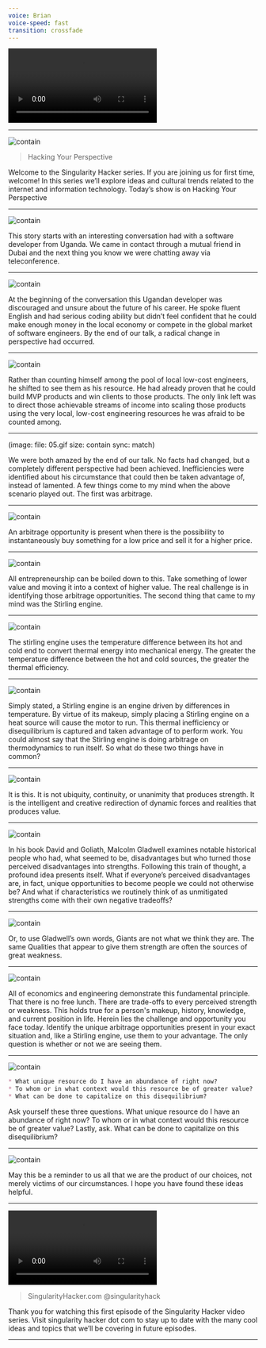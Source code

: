 ```yaml
---
voice: Brian
voice-speed: fast
transition: crossfade
---
```

![](intro.mp4)

---
![contain](01.jpg)

> Hacking Your Perspective

Welcome to the Singularity Hacker series. If you are joining us for first time, welcome! In this series we’ll explore ideas and cultural trends related to the internet and information technology. Today’s show is on Hacking Your Perspective

---
![contain](02.jpg)

This story starts with an interesting conversation had with a software developer from Uganda. We came in contact through a mutual friend in Dubai and the next thing you know we were chatting away via teleconference.

---
![contain](03.jpg)

At the beginning of the conversation this Ugandan developer was discouraged and unsure about the future of his career. He spoke fluent English and had serious coding ability but didn’t feel confident that he could make enough money in the local economy or compete in the global market of software engineers. By the end of our talk, a radical change in perspective had occurred.

---
![contain](04.jpg)

Rather than counting himself among the pool of local low-cost engineers, he shifted to see them as his resource. He had already proven that he could build MVP products and win clients to those products. The only link left was to direct those achievable streams of income into scaling those products using the very local, low-cost engineering resources he was afraid to be counted among.

---

(image:
  file: 05.gif
  size: contain
  sync: match)

We were both amazed by the end of our talk. No facts had changed, but a completely different perspective had been achieved. Inefficiencies were identified about his circumstance that could then be taken advantage of, instead of lamented. A few things come to my mind when the above scenario played out. The first was arbitrage.

---
![contain](06.jpg)

An arbitrage opportunity is present when there is the possibility to instantaneously buy something for a low price and sell it for a higher price.

---
![contain](07.jpg)

All entrepreneurship can be boiled down to this. Take something of lower value and moving it into a context of higher value. The real challenge is in identifying those arbitrage opportunities. The second thing that came to my mind was the Stirling engine.

---
![contain](08.jpg)

The stirling engine uses the temperature difference between its hot and cold end to convert thermal energy into mechanical energy. The greater the temperature difference between the hot and cold sources, the greater the thermal efficiency.

---
![contain](09.gif)

Simply stated, a Stirling engine is an engine driven by differences in temperature. By virtue of its makeup, simply placing a Stirling engine on a heat source will cause the motor to run. This thermal inefficiency or disequilibrium is captured and taken advantage of to perform work. You could almost say that the Stirling engine is doing arbitrage on thermodynamics to run itself. So what do these two things have in common?

---
![contain](10.gif)

It is this. It is not ubiquity, continuity, or unanimity that produces strength. It is the intelligent and creative redirection of dynamic forces and realities that produces value. 

---
![contain](11.jpg)

In his book David and Goliath, Malcolm Gladwell examines notable historical people who had, what seemed to be, disadvantages but who turned those perceived disadvantages into strengths. Following this train of thought, a profound idea presents itself. What if everyone’s perceived disadvantages are, in fact, unique opportunities to become people we could not otherwise be? And what if characteristics we routinely think of as unmitigated strengths come with their own negative tradeoffs?

---
![contain](12.jpg)

Or, to use Gladwell’s own words, Giants are not what we think they are. The same Qualities that appear to give them strength are often the sources of great weakness.

---
![contain](13.jpg)

All of economics and engineering demonstrate this fundamental principle. That there is no free lunch. There are trade-offs to every perceived strength or weakness. This holds true for a person's makeup, history, knowledge, and current position in life. Herein lies the challenge and opportunity you face today. Identify the unique arbitrage opportunities present in your exact situation and, like a Stirling engine, use them to your advantage. The only question is whether or not we are seeing them. 

---
![contain](14.jpg)

```md
* What unique resource do I have an abundance of right now?
* To whom or in what context would this resource be of greater value?
* What can be done to capitalize on this disequilibrium?
```

Ask yourself these three questions. What unique resource do I have an abundance of right now? To whom or in what context would this resource be of greater value? Lastly, ask. What can be done to capitalize on this disequilibrium? 

---
![contain](15.jpg)

May this be a reminder to us all that we are the product of our choices, not merely victims of our circumstances. I hope you have found these ideas helpful.

---
![](outro.mp4)

> SingularityHacker.com
> @singularityhack

Thank you for watching this first episode of the Singularity Hacker video series. Visit singularity hacker dot com to stay up to date with the many cool ideas and topics that we’ll be covering in future episodes.

---